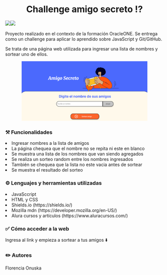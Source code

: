 <h1 align="center"> Challenge amigo secreto ⁉️</h1>

<p align="left">
<img src="https://img.shields.io/badge/STATUS-FINALIZADO-green"><img src="https://img.shields.io/badge/release%20date-agosto%202025-blue">
</p>

<p> Proyecto realizado en el contexto de la formación OracleONE. Se entrega como un challenge para aplicar lo aprendido sobre JavaScript y Git/GitHub.</p>
<p> Se trata de una página web utilizada para ingresar una lista de nombres y sortear uno de ellos.</p>

<p align="center">
  <img src="assets/amigo-secreto-lookandfeel.png" alt="Vistazo a la pagina de amigo secreto" width="400">
</p>

<h3>⚒️ Funcionalidades </h3>

<li>Ingresar nombres a la lista de amigos</li>
<li>La página chequea que el nombre no se repita ni este en blanco</li>
<li>Se muestra una lista de los nombres que van siendo agregados</li>
<li>Se realiza un sorteo random entre los nombres ingresados</li>
<li>También se chequea que la lista no este vacia antes de sortear</li>
<li>Se muestra el resultado del sorteo</li>

<h3> ⚙️ Lenguajes y herramientas utilizadas </h3>

<li>JavaSccript</li>
<li>HTML y CSS</li>
<li>Shields.io (https://shields.io/)</li>
<li>Mozilla mdn (https://developer.mozilla.org/en-US/)</li>
<li>Alura cursos y artículos (https://www.aluracursos.com/)</li>

<h3> ✅ Cómo acceder a la web</h3>

<p>Ingresa al link y empieza a sortear a tus amigos ⬇️</p>
<p></p>

<h3>✏️ Autores </h3>

<p>Florencia Onuska</p>




